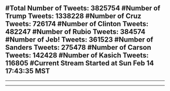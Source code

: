 #Total Number of Tweets: 3825754 
#Number of Trump Tweets: 1338228
#Number of Cruz Tweets: 726174
#Number of Clinton Tweets: 482247
#Number of Rubio Tweets: 384574
#Number of Jeb! Tweets: 361523
#Number of Sanders Tweets: 275478
#Number of Carson Tweets: 142428
#Number of Kasich Tweets: 116805
#Current Stream Started at Sun Feb 14 17:43:35 MST
---
---
---
